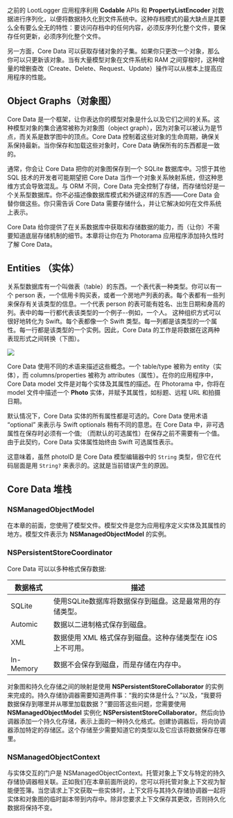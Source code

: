 之前的 LootLogger 应用程序利用 **Codable** APIs 和 **PropertyListEncoder** 对数据进行序列化，以便将数据持久化到文件系统中。这种存档模式的最大缺点是其要么全有要么全无的特性：要访问存档中的任何内容，必须反序列化整个文件，要保存任何更新，必须序列化整个文件。

另一方面，Core Data 可以获取存储对象的子集。如果你只更改一个对象，那么你可以只更新该对象。当有大量模型对象在文件系统和 RAM 之间穿梭时，这种增量的增删查改（Create、Delete、Request、Update）操作可以从根本上提高应用程序的性能。



## Object Graphs（对象图）

Core Data 是一个框架，让你表达你的模型对象是什么以及它们之间的关系。这种模型对象的集合通常被称为对象图（object graph），因为对象可以被认为是节点，而关系是数学图中的顶点。Core Data 控制着这些对象的生命周期，确保关系保持最新。当你保存和加载这些对象时，Core Data 确保所有的东西都是一致的。

通常，你会让 Core Data 把你的对象图保存到一个 SQLite 数据库中。习惯于其他 SQL 技术的开发者可能期望把 Core Data 当作一个对象关系映射系统，但这种思维方式会导致混乱。与 ORM 不同，Core Data 完全控制了存储，而存储恰好是一个关系型数据库。你不必描述像数据库模式和外键这样的东西——Core Data 会替你做这些。你只需告诉 Core Data 需要存储什么，并让它解决如何在文件系统上表示。

Core Data 给你提供了在关系数据库中获取和存储数据的能力，而（让你）不需要知道底层存储机制的细节。本章将让你在为 Photorama 应用程序添加持久性时了解 Core Data。



## Entities （实体）

关系型数据库有一个叫做表（table）的东西。一个表代表一种类型。你可以有一个 person 表，一个信用卡购买表，或者一个房地产列表的表。每个表都有一些列来保存有关该类型的信息。一个代表 person 的表可能有姓名、出生日期和身高的列。表中的每一行都代表该类型的一个例子--例如，一个人。
这种组织方式可以很好地转化为 Swift。每个表都像一个 Swift 类型。每一列都是该类型的一个属性。每一行都是该类型的一个实例。因此，Core Data 的工作是将数据在这两种表现形式之间转换（下图）。

![](https://tva1.sinaimg.cn/large/008i3skNgy1gx8sku9l82j31a60dq76c.jpg)



Core Data 使用不同的术语来描述这些概念。一个 table/type 被称为 entity（实体），而 columns/properties 被称为 attributes（属性）。在你的应用程序中，Core Data model 文件是对每个实体及其属性的描述。在 Photorama 中，你将在 model 文件中描述一个 **Photo** 实体，并赋予其属性，如标题、远程 URL 和拍摄日期。



默认情况下，Core Data 实体的所有属性都是可选的。Core Data 使用术语 “optional” 来表示与 Swift optionals 稍有不同的意思。在 Core Data 中，非可选属性在保存时必须有一个值; （而默认的可选属性）在保存之前不需要有一个值。由于此契约，Core Data 实体属性始终由 Swift 可选属性表示。

这意味着，虽然 photoID 是 Core Data 模型编辑器中的 `String` 类型，但它在代码层面是用 `String?` 来表示的。这就是当前错误产生的原因。



## Core Data 堆栈

### NSManagedObjectModel

在本章的前面，您使用了模型文件。模型文件是您为应用程序定义实体及其属性的地方。模型文件表示为 **NSManagedObjectModel** 的实例。

### NSPersistentStoreCoordinator

Core Data 可以以多种格式保存数据:

| 数据格式  | 描述                                                       |
| --------- | ---------------------------------------------------------- |
| SQLite    | 使用SQLite数据库将数据保存到磁盘。这是最常用的存储类型。   |
| Automic   | 数据以二进制格式保存到磁盘。                               |
| XML       | 数据使用 XML 格式保存到磁盘。这种存储类型在 iOS 上不可用。 |
| In-Memory | 数据不会保存到磁盘，而是存储在内存中。                     |

对象图和持久化存储之间的映射是使用 **NSPersistentStoreCollaborator** 的实例来完成的。持久存储协调器需要知道两件事：“我的实体是什么？”以及，“我要将数据保存到哪里并从哪里加载数据？”要回答这些问题，您需要使用**NSManagedObjectModel** 实例化 **NSPersistentStoreCollaborator**。然后向协调器添加一个持久化存储，表示上面的一种持久化格式。创建协调器后，将向协调器添加特定的存储区。这个存储至少需要知道它的类型以及它应该将数据保存在哪里。

### NSManagedObjectContext

与实体交互的门户是 NSManagedObjectContext。托管对象上下文与特定的持久存储协调器相关联。正如我们在本章前面所说的，您可以将托管对象上下文视为智能便签簿。当您请求上下文获取一些实体时，上下文将与其持久存储协调器一起将实体和对象图的临时副本带到内存中。除非您要求上下文保存其更改，否则持久化数据将保持不变。

